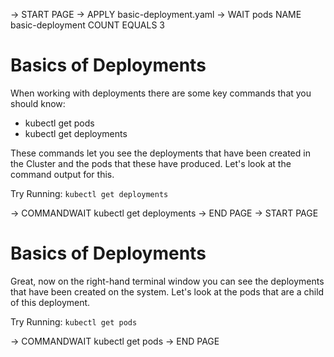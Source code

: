 -> START PAGE
-> APPLY basic-deployment.yaml
-> WAIT pods NAME basic-deployment COUNT EQUALS 3

# Basics of Deployments

When working with deployments there are some key commands that you should know:
  - kubectl get pods
  - kubectl get deployments

These commands let you see the deployments that have been created in the Cluster and the pods that these have produced. Let's look at the command output for this.

Try Running: `kubectl get deployments`

-> COMMANDWAIT kubectl get deployments
-> END PAGE
-> START PAGE

# Basics of Deployments

Great, now on the right-hand terminal window you can see the deployments that have been created on the system. Let's look at the pods that are a child of this deployment.

Try Running: `kubectl get pods`

-> COMMANDWAIT kubectl get pods
-> END PAGE